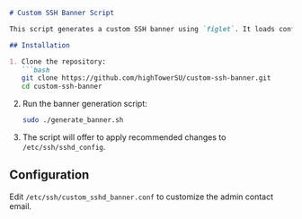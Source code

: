 ```markdown
# Custom SSH Banner Script

This script generates a custom SSH banner using `figlet`. It loads configuration from `/etc/ssh/custom_sshd_banner.conf`, where you can set the admin contact email. The banner is saved in `/srv/ssh/banner`, and recommended `sshd_config` settings are displayed.

## Installation

1. Clone the repository:
   ```bash
   git clone https://github.com/highTowerSU/custom-ssh-banner.git
   cd custom-ssh-banner
   ```

2. Run the banner generation script:
   ```bash
   sudo ./generate_banner.sh
   ```

3. The script will offer to apply recommended changes to `/etc/ssh/sshd_config`.

## Configuration

Edit `/etc/ssh/custom_sshd_banner.conf` to customize the admin contact email.
